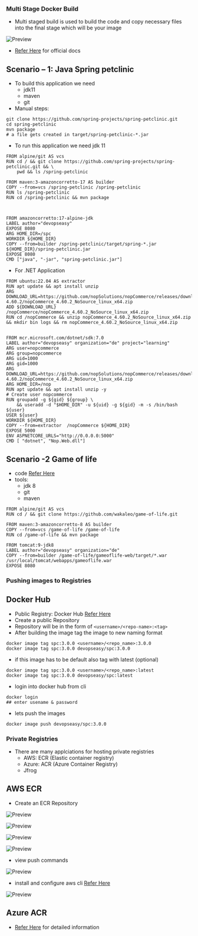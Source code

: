 ### Multi Stage Docker Build
* Multi staged build is used to build the code and copy necessary files into the final stage which will be your image

![Preview](./Images/docker28.png)

* [Refer Here](https://docs.docker.com/build/building/multi-stage/) for official docs

## Scenario – 1: Java Spring petclinic

* To build this application we need
    * jdk11
    * maven
    * git
* Manual steps:

```
git clone https://github.com/spring-projects/spring-petclinic.git
cd spring-petclinic 
mvn package
# a file gets created in target/spring-petclinic-*.jar
```
* To run this application we need jdk 11

```
FROM alpine/git AS vcs
RUN cd / && git clone https://github.com/spring-projects/spring-petclinic.git && \
    pwd && ls /spring-petclinic

FROM maven:3-amazoncorretto-17 AS builder
COPY --from=vcs /spring-petclinic /spring-petclinic
RUN ls /spring-petclinic 
RUN cd /spring-petclinic && mvn package



FROM amazoncorretto:17-alpine-jdk
LABEL author="devopseasy"
EXPOSE 8080
ARG HOME_DIR=/spc
WORKDIR ${HOME_DIR}
COPY --from=builder /spring-petclinic/target/spring-*.jar ${HOME_DIR}/spring-petclinic.jar
EXPOSE 8080
CMD ["java", "-jar", "spring-petclinic.jar"]
```
* For .NET Application

```
FROM ubuntu:22.04 AS extractor
RUN apt update && apt install unzip
ARG DOWNLOAD_URL=https://github.com/nopSolutions/nopCommerce/releases/download/release-4.60.2/nopCommerce_4.60.2_NoSource_linux_x64.zip
ADD ${DOWNLOAD_URL} /nopCommerce/nopCommerce_4.60.2_NoSource_linux_x64.zip
RUN cd /nopCommerce && unzip nopCommerce_4.60.2_NoSource_linux_x64.zip && mkdir bin logs && rm nopCommerce_4.60.2_NoSource_linux_x64.zip


FROM mcr.microsoft.com/dotnet/sdk:7.0
LABEL author="devopseasy" organization="de" project="learning"
ARG user=nopcommerce
ARG group=nopcommerce
ARG uid=1000
ARG gid=1000
ARG DOWNLOAD_URL=https://github.com/nopSolutions/nopCommerce/releases/download/release-4.60.2/nopCommerce_4.60.2_NoSource_linux_x64.zip
ARG HOME_DIR=/nop
RUN apt update && apt install unzip -y
# Create user nopcommerce
RUN groupadd -g ${gid} ${group} \
    && useradd -d "$HOME_DIR" -u ${uid} -g ${gid} -m -s /bin/bash ${user}
USER ${user}
WORKDIR ${HOME_DIR}
COPY --from=extractor  /nopCommerce ${HOME_DIR}
EXPOSE 5000
ENV ASPNETCORE_URLS="http://0.0.0.0:5000"
CMD [ "dotnet", "Nop.Web.dll"]
```

## Scenario -2 Game of life
* code [Refer Here](https://github.com/wakaleo/game-of-life)
* tools:
    * jdk 8
    * git
    * maven
```
FROM alpine/git AS vcs
RUN cd / && git clone https://github.com/wakaleo/game-of-life.git

FROM maven:3-amazoncorretto-8 AS builder
COPY --from=vcs /game-of-life /game-of-life
RUN cd /game-of-life && mvn package

FROM tomcat:9-jdk8
LABEL author="devopseasy" organization="de"
COPY --from=builder /game-of-life/gameoflife-web/target/*.war /usr/local/tomcat/webapps/gameoflife.war
EXPOSE 8080
```

### Pushing images to Registries

## Docker Hub
* Public Registry: Docker Hub [Refer Here](https://hub.docker.com/)
* Create a public Repository
* Repository will be in the form of ``` <username>/<repo-name>:<tag> ```
* After building the image tag the image to new naming format

```
docker image tag spc:3.0.0 <username>/<repo_name>:3.0.0
docker image tag spc:3.0.0 devopseasy/spc:3.0.0
```
* if this image has to be default also tag with latest (optional)

```
docker image tag spc:3.0.0 <username>/<repo_name>:latest
docker image tag spc:3.0.0 devopseasy/spc:latest
```
*  login into docker hub from cli
```
docker login
## enter usename & password
```
* lets push the images

```
docker image push devopseasy/spc:3.0.0
```

### Private Registries
* There are many applciations for hosting private registries
    * AWS: ECR (Elastic container registry)
    * Azure: ACR (Azure Container Registry)
    * Jfrog

## AWS ECR
* Create an ECR Repository

![Preview](./Images/docker29.png)

![Preview](./Images/docker30.png)

![Preview](./Images/docker31.png)

![Preview](./Images/docker32.png)

* view push commands

![Preview](./Images/docker33.png)

* install and configure aws cli [Refer Here](https://sst.dev/chapters/create-an-iam-user.html)

![Preview](./Images/docker34.png)

## Azure ACR

*  [Refer Here](https://learn.microsoft.com/en-us/azure/container-instances/container-instances-tutorial-prepare-acr) for detailed information
